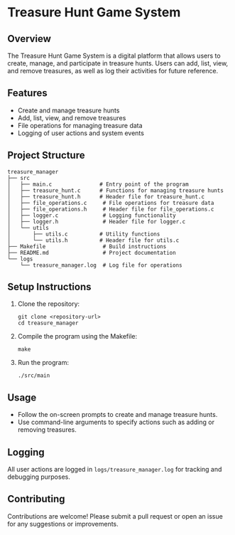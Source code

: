 # Treasure Hunt Game System

## Overview
The Treasure Hunt Game System is a digital platform that allows users to create, manage, and participate in treasure hunts. Users can add, list, view, and remove treasures, as well as log their activities for future reference.

## Features
- Create and manage treasure hunts
- Add, list, view, and remove treasures
- File operations for managing treasure data
- Logging of user actions and system events

## Project Structure
```
treasure_manager
├── src
│   ├── main.c               # Entry point of the program
│   ├── treasure_hunt.c      # Functions for managing treasure hunts
│   ├── treasure_hunt.h      # Header file for treasure_hunt.c
│   ├── file_operations.c     # File operations for treasure data
│   ├── file_operations.h     # Header file for file_operations.c
│   ├── logger.c              # Logging functionality
│   ├── logger.h              # Header file for logger.c
│   └── utils
│       ├── utils.c          # Utility functions
│       └── utils.h          # Header file for utils.c
├── Makefile                  # Build instructions
├── README.md                 # Project documentation
└── logs
    └── treasure_manager.log  # Log file for operations
```

## Setup Instructions
1. Clone the repository:
   ```
   git clone <repository-url>
   cd treasure_manager
   ```

2. Compile the program using the Makefile:
   ```
   make
   ```

3. Run the program:
   ```
   ./src/main
   ```

## Usage
- Follow the on-screen prompts to create and manage treasure hunts.
- Use command-line arguments to specify actions such as adding or removing treasures.

## Logging
All user actions are logged in `logs/treasure_manager.log` for tracking and debugging purposes.

## Contributing
Contributions are welcome! Please submit a pull request or open an issue for any suggestions or improvements.